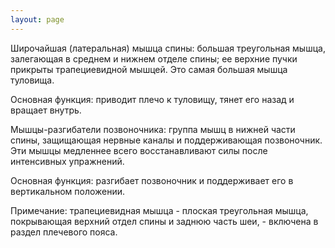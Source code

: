 ```yaml
---
layout: page
---
```

Широчайшая (латеральная) мышца спины: большая треугольная мышца, залегающая в среднем и нижнем отделе спины; ее верхние пучки прикрыты трапециевидной мышцей. Это самая большая мышца туловища.

Основная функция: приводит плечо к туловищу, тянет его назад и вращает внутрь.


Мышцы-разгибатели позвоночника: группа мышц в нижней части спины, защищающая нервные каналы и поддерживающая позвоночник. Эти мышцы медленнее всего восстанавливают силы после интенсивных упражнений.

Основная функция: разгибает позвоночник и поддерживает его в вертикальном положении.

Примечание: трапециевидная мышца - плоская треугольная мышца, покрывающая верхний отдел спины и заднюю часть шеи, - включена в раздел плечевого пояса.